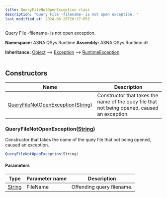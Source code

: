 ```yaml
---
title: QueryFileNotOpenException class
description: "Query File -filename- is not open exception. "
last_modified_at: 2024-06-26T20:27:05Z
---
```


Query File -filename- is not open exception.

**Namespace:** ASNA.QSys.Runtime
**Assembly:** ASNA.QSys.Runtime.dll

**Inheritance:** [Object](https://docs.microsoft.com/en-us/dotnet/api/system.object) --> [Exception](https://docs.microsoft.com/en-us/dotnet/api/system.exception) --> [RuntimeException](/reference/runtime/qsys-runtime/runtime-exception.html)
<br>
<br>

## Constructors

| Name | Description |
| --- | --- |
| [QueryFileNotOpenException](#queryfilenotopenexceptionstring)([String](https://docs.microsoft.com/en-us/dotnet/api/system.string)) | Constructor that takes the name of the quey file that not being opened, caused an exception.

### QueryFileNotOpenException([String](https://docs.microsoft.com/en-us/dotnet/api/system.string))

Constructor that takes the name of the quey file that not being opened, caused an exception.

```cs
QueryFileNotOpenException(String)
```

#### Parameters

| Type | Parameter name | Description
| --- | --- | ---
| [String](https://docs.microsoft.com/en-us/dotnet/api/system.string) | FileName | Offending query filename.
